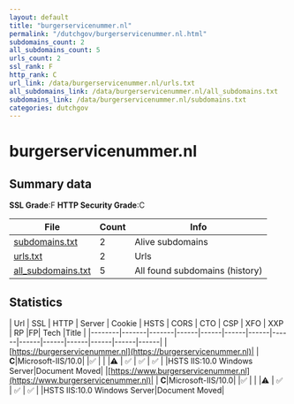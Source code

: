 ```yaml
---
layout: default
title: "burgerservicenummer.nl"
permalink: "/dutchgov/burgerservicenummer.nl.html"
subdomains_count: 2
all_subdomains_count: 5
urls_count: 2
ssl_rank: F
http_rank: C
url_link: /data/burgerservicenummer.nl/urls.txt
all_subdomains_link: /data/burgerservicenummer.nl/all_subdomains.txt
subdomains_link: /data/burgerservicenummer.nl/subdomains.txt
categories: dutchgov
---
```



# burgerservicenummer.nl
## Summary data


**SSL Grade**:F
**HTTP Security Grade**:C


| File       | Count | Info |
|------------|-------|------|
|[subdomains.txt](/data/burgerservicenummer.nl/subdomains.txt)|2|Alive subdomains|
|[urls.txt](/data/burgerservicenummer.nl/urls.txt)|2|Urls|
|[all_subdomains.txt](/data/burgerservicenummer.nl/all_subdomains.txt)|5|All found subdomains (history)|


## Statistics


| Url | SSL | HTTP | Server | Cookie | HSTS | CORS | CTO | CSP | XFO | XXP | RP |FP| Tech |Title |
|--------|-------|-------|------|------|------|------|------|------|------|------|------|------|------|
|[https://burgerservicenummer.nl](https://burgerservicenummer.nl)| | **C**|Microsoft-IIS/10.0| |:white_check_mark: | | |:warning: | :white_check_mark: | :white_check_mark: | :white_check_mark: | |HSTS IIS:10.0 Windows Server|Document Moved|
|[https://www.burgerservicenummer.nl](https://www.burgerservicenummer.nl)| | **C**|Microsoft-IIS/10.0| |:white_check_mark: | | |:warning: | :white_check_mark: | :white_check_mark: | :white_check_mark: | |HSTS IIS:10.0 Windows Server|Document Moved|